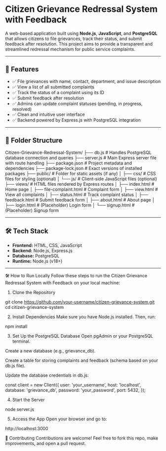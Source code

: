 # Citizen Grievance Redressal System with Feedback

A web-based application built using **Node.js**, **JavaScript**, and **PostgreSQL** that allows citizens to file grievances, track their status, and submit feedback after resolution. This project aims to provide a transparent and streamlined redressal mechanism for public service complaints.

---

## 🚀 Features

- ✅ File grievances with name, contact, department, and issue description
- ✅ View a list of all submitted complaints
- ✅ Track the status of a complaint using its ID
- ✅ Submit feedback after resolution
- ✅ Admins can update complaint statuses (pending, in progress, resolved)
- ✅ Clean and intuitive user interface
- ✅ Backend powered by Express.js with PostgreSQL integration

---

## 📁 Folder Structure

Citizen-Grievance-Redressal-System/
├── db.js                   # Handles PostgreSQL database connection and queries
├── server.js               # Main Express server file with route handling
├── package.json            # Project metadata and dependencies
├── package-lock.json       # Exact versions of installed packages
├── public/                 # Folder for static assets (if any)
│   ├── css/                # CSS files for styling (optional)
│   └── js/                 # Client-side JavaScript files (optional)
├── views/                  # HTML files rendered by Express routes
│   ├── index.html          # Home page
│   ├── file-complaint.html # Complaint form
│   ├── view.html           # View all complaints
│   ├── status.html         # Track complaint status
│   ├── feedback.html       # Submit feedback form
│   ├── about.html          # About page
│   ├── login.html          # (Placeholder) Login form
│   └── signup.html         # (Placeholder) Signup form


---

## 🛠️ Tech Stack

- **Frontend:** HTML, CSS, JavaScript
- **Backend:** Node.js, Express.js
- **Database:** PostgreSQL
- **Runtime:** Node.js (v18+)

---

🛠️ How to Run Locally
Follow these steps to run the Citizen Grievance Redressal System with Feedback on your local machine:

1. Clone the Repository

git clone https://github.com/your-username/citizen-grievance-system.git
cd citizen-grievance-system

2. Install Dependencies
Make sure you have Node.js installed. Then, run:

npm install

3. Set Up the PostgreSQL Database
Open pgAdmin or your PostgreSQL terminal.

Create a new database (e.g., grievance_db).

Create a table for storing complaints and feedback (schema based on your db.js file).

Update the database credentials in db.js:

const client = new Client({
  user: 'your_username',
  host: 'localhost',
  database: 'grievance_db',
  password: 'your_password',
  port: 5432,
});

4. Start the Server

node server.js

5. Access the App
Open your browser and go to:

http://localhost:3000

🤝 Contributing
Contributions are welcome! Feel free to fork this repo, make improvements, and open a pull request.
